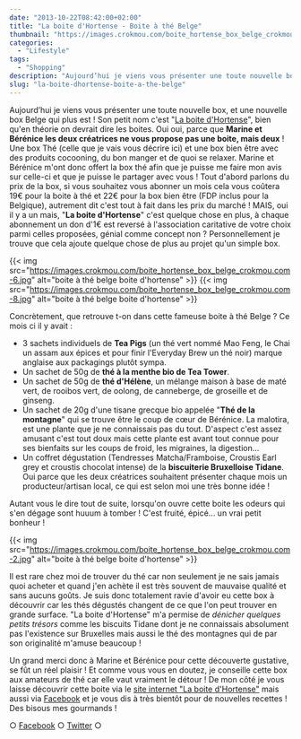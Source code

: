 ```yaml
---
date: "2013-10-22T08:42:00+02:00"
title: "La boite d'Hortense - Boite à thé Belge"
thumbnail: "https://images.crokmou.com/boite_hortense_box_belge_crokmou.com_.jpg"
categories:
  - "Lifestyle"
tags:
  - "Shopping"
description: "Aujourd’hui je viens vous présenter une toute nouvelle box, et une boite à thé Belge qui plus est ! Son petit nom c'est \"La boite d'Hortense\""
slug: "la-boite-dhortense-boite-a-the-belge"
---
```


Aujourd’hui je viens vous présenter une toute nouvelle box, et une nouvelle box Belge qui plus est ! Son petit nom c'est "[La boite d'Hortense](http://www.laboitedhortense.com/)", bien qu'en théorie on devrait dire les boites. Oui oui, parce que **Marine et Bérénice les deux créatrices ne vous propose pas une boite, mais deux** ! Une box Thé (celle que je vais vous décrire ici) et une box bien être avec des produits cocooning, du bon manger et de quoi se relaxer. Marine et Bérénice m'ont donc offert la box thé afin que je puisse me faire mon avis sur celle-ci et que je puisse le partager avec vous ! Tout d'abord parlons du prix de la box, si vous souhaitez vous abonner un mois cela vous coûtera 19€ pour la boite à thé et 22€ pour la box bien être (FDP inclus pour la Belgique), autrement dit c'est tout à fait dans les prix du marché ! MAIS, oui il y a un mais, "**La boite d'Hortense**" c'est quelque chose en plus, à chaque abonnement un don d'1€ est reversé à l'association caritative de votre choix parmi celles proposées, génial comme concept non ? Personnellement je trouve que cela ajoute quelque chose de plus au projet qu'un simple box.

{{< img src="https://images.crokmou.com/boite_hortense_box_belge_crokmou.com-6.jpg" alt="boite à thé belge boite d'hortense" >}} {{< img src="https://images.crokmou.com/boite_hortense_box_belge_crokmou.com-8.jpg" alt="boite à thé belge boite d'hortense" >}}

Concrètement, que retrouve t-on dans cette fameuse boite à thé Belge ? Ce mois ci il y avait :

*   3 sachets individuels de **Tea Pigs** (un thé vert nommé Mao Feng, le Chai un assam aux épices et pour finir l'Everyday Brew un thé noir) marque anglaise aux packagings plutôt sympa.
*   Un sachet de 50g de **thé à la menthe bio de Tea Tower**.
*   Un sachet de 50g de **thé d'Hélène**, un mélange maison à base de maté vert, de rooibos vert, de oolong, de canneberge, de groseille et de ginseng.
*   Un sachet de 20g d'une tisane grecque bio appelée "**Thé de la montagne**" qui se trouve être le coup de cœur de Bérénice. La malotira, est une plante que je ne connaissais pas du tout. D'aspect c'est assez amusant c'est tout doux mais cette plante est avant tout connue pour ses bienfaits sur les coups de froid, les migraines, la digestion...
*   Un coffret dégustation (Tendresses Matcha/Framboise, Croustis Earl grey et croustis chocolat intense) de la **biscuiterie Bruxelloise Tidane**. Oui parce que les deux créatrices souhaitent présenter chaque mois un producteur/artisan local, ce qui est selon moi une très bonne idée !

Autant vous le dire tout de suite, lorsqu'on ouvre cette boite les odeurs qui s'en dégage sont huuum à tomber ! C'est fruité, épicé... un vrai petit bonheur !

{{< img src="https://images.crokmou.com/boite_hortense_box_belge_crokmou.com-2.jpg" alt="boite à thé belge boite d'hortense" >}}

Il est rare chez moi de trouver du thé car non seulement je ne sais jamais quoi acheter et quand j'en achète il est très souvent de mauvaise qualité et sans aucuns goûts. Je suis donc totalement ravie d'avoir eu cette box à découvrir car les thés dégustés changent de ce que l'on peut trouver en grande surface. "La boite d'Hortense" m'a permise de _dénicher quelques petits trésors_ comme les biscuits Tidane dont je ne connaissais absolument pas l'existence sur Bruxelles mais aussi le thé des montagnes qui de par son originalité m'amuse beaucoup !

Un grand merci donc à Marine et Bérénice pour cette découverte gustative, se fût un réel plaisir ! Et comme vous vous en doutez, je conseille cette box aux amateurs de thé car elle vaut vraiment le détour ! De mon côté je vous laisse découvrir cette boite via le [site internet "La boite d'Hortense"](http://www.laboitedhortense.com/) mais aussi via [Facebook](https://www.facebook.com/LaBoiteDHortense) et je vous dis à très bientôt pour de nouvelles recettes ! Des bisous mes gourmands !

○ [Facebook](https://www.facebook.com/crokmou.blog) ○ [Twitter](https://twitter.com/Crokmou) ○
